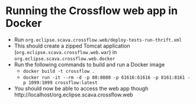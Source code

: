 # Running the Crossflow web app in Docker
- Run `org.eclipse.scava.crossflow.web/deploy-tests-run-thrift.xml`
- This should create a zipped Tomcat application (`org.eclipse.scava.crossflow.web.war`) in `org.eclipse.scava.crossflow.web.docker`
- Run the following commands to build and run a Docker image 
	- `docker build -t crossflow .` 
	- `docker run -it --rm -d -p 80:8080 -p 61616:61616 -p 8161:8161 -p 1099:1099 crossflow:latest`
- You should now be able to access the web app though http://localhost/org.eclipse.scava.crossflow.web
	